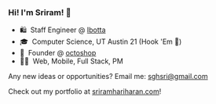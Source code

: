 ### Hi! I'm Sriram! 👋

- 🛍️  &nbsp;Staff Engineer @ [Ibotta](https://ibotta.com/)
- 🎓  &nbsp;Computer Science, UT Austin 21 (Hook 'Em 🤘)
- 🐙  &nbsp;Founder @ [octoshop](https://www.instok.org/) 
- 👨‍💻  &nbsp;Web, Mobile, Full Stack, PM

Any new ideas or opportunities? Email me: sghsri@gmail.com

Check out my portfolio at [sriramhariharan.com](http://www.sriramhariharan.com)!
